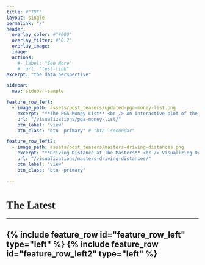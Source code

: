```yaml
---
title: #"TDF"
layout: single
permalink: "/"
header:
  overlay_color: #"#000"
  overlay_filter: #"0.2"
  overlay_image:
  image:
  actions:
    #- label: "See More"
    #  url: "test-link"
excerpt: "the data perspective"

sidebar:
  nav: sidebar-sample

feature_row_left:
  - image_path: assets/post_teasers/updated-pga-money-list.png
    excerpt: "**The PGA Money List** <br /> An interactive plot of the Top 20 PGA Earners Since 1980"
    url: "/visualizations/pga-money-list/"
    btn_label: "view"
    btn_class: "btn--primary" # "btn--secondar"

feature_row_left2:
  - image_path: assets/post_teasers/masters-driving-distances.png
    excerpt: "**Driving Distance at The Masters** <br /> Visualizing Driving Distance of the Field and Winner from 1990 - 2019"
    url: "/visualizations/masters-driving-distances/"
    btn_label: "view"
    btn_class: "btn--primary"

---
```

<h1 style="font-family:Monaco;text-align:left">The Latest</h1>

---


{% include feature_row id="feature_row_left" type="left" %}
{% include feature_row id="feature_row_left2" type="left" %}
---
